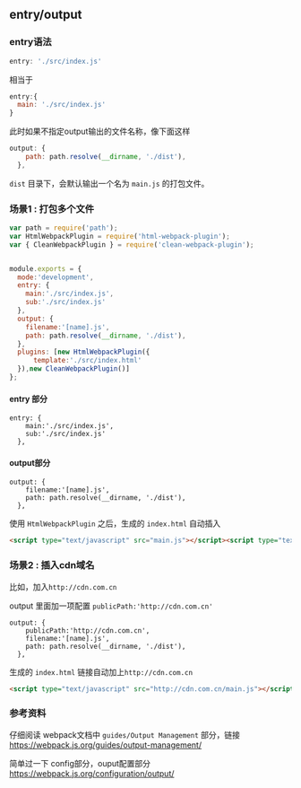 ## entry/output

### entry语法

```js
entry: './src/index.js'
```

相当于

```js
entry:{
  main: './src/index.js'
}
```

此时如果不指定output输出的文件名称，像下面这样

```js
output: {
    path: path.resolve(__dirname, './dist'),
  },
```

`dist` 目录下，会默认输出一个名为 `main.js` 的打包文件。

### 场景1 : 打包多个文件

```js
var path = require('path');
var HtmlWebpackPlugin = require('html-webpack-plugin');
var { CleanWebpackPlugin } = require('clean-webpack-plugin');


module.exports = {
  mode:'development',
  entry: {
    main:'./src/index.js',
    sub:'./src/index.js'
  },
  output: {
    filename:'[name].js',
    path: path.resolve(__dirname, './dist'),
  },
  plugins: [new HtmlWebpackPlugin({
      template:'./src/index.html'
  }),new CleanWebpackPlugin()]
};
```

#### entry 部分

```
entry: {
    main:'./src/index.js',
    sub:'./src/index.js'
  },
```

#### output部分

```
output: {
    filename:'[name].js',
    path: path.resolve(__dirname, './dist'),
  },
```

使用 `HtmlWebpackPlugin` 之后，生成的 `index.html` 自动插入

```html
<script type="text/javascript" src="main.js"></script><script type="text/javascript" src="sub.js"></script>
```

### 场景2 : 插入cdn域名

比如，加入`http://cdn.com.cn` 

output 里面加一项配置 `publicPath:'http://cdn.com.cn'` 

```
output: {
    publicPath:'http://cdn.com.cn',
    filename:'[name].js',
    path: path.resolve(__dirname, './dist'),
  },
```

生成的 `index.html` 链接自动加上`http://cdn.com.cn` 

```html
<script type="text/javascript" src="http://cdn.com.cn/main.js"></script><script type="text/javascript" src="http://cdn.com.cn/sub.js"></script>
```

### 参考资料

仔细阅读 webpack文档中 `guides/Output Management` 部分，链接<https://webpack.js.org/guides/output-management/>

简单过一下 config部分，ouput配置部分<https://webpack.js.org/configuration/output/>